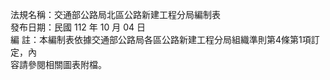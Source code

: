法規名稱：交通部公路局北區公路新建工程分局編制表  
發布日期：民國 112 年 10 月 04 日  
編 註：本編制表依據交通部公路局各區公路新建工程分局組織準則第4條第1項訂定，內  
容請參閱相關圖表附檔。  


